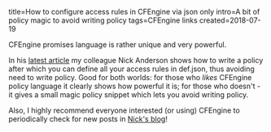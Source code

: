 title=How to configure access rules in CFEngine via json only
intro=A bit of policy magic to avoid writing policy
tags=CFEngine links
created=2018-07-19

CFEngine promises language is rather unique and very powerful.

In his [latest article][l] my colleague Nick Anderson shows how to write a policy after which you can define all your access rules in def.json, thus avoiding need to write policy. Good for both worlds: for those who *likes* CFEngine policy language it clearly shows how powerful it is; for those who doesn't - it gives a small magic policy snippet which lets you avoid writing policy.

Also, I highly recommend everyone interested (or using) CFEngine to periodically check for new posts in [Nick's blog][b]!

[l]: https://cmdln.org/2018/07/19/augments-driven-access-promises-with-cfengine-3/
[b]: https://cmdln.org/post/
